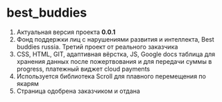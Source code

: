 # best_buddies
1. Актуальная версия проекта **0.0.1**
2. Фонд поддержки лиц с нарушениями развития и интеллекта, Best buddies russia. Третий проект от реального заказчика
3. CSS, HTML, GIT, адаптивная вёрстка, JS, Google docs таблица для хранения данных после пожертвования и для передачи суммы в progress, платежный виджет cloud payments
4. Используется библиотека Scroll для плавного перемещения по якарям
5. Страница одобрена заказчиком и отдана